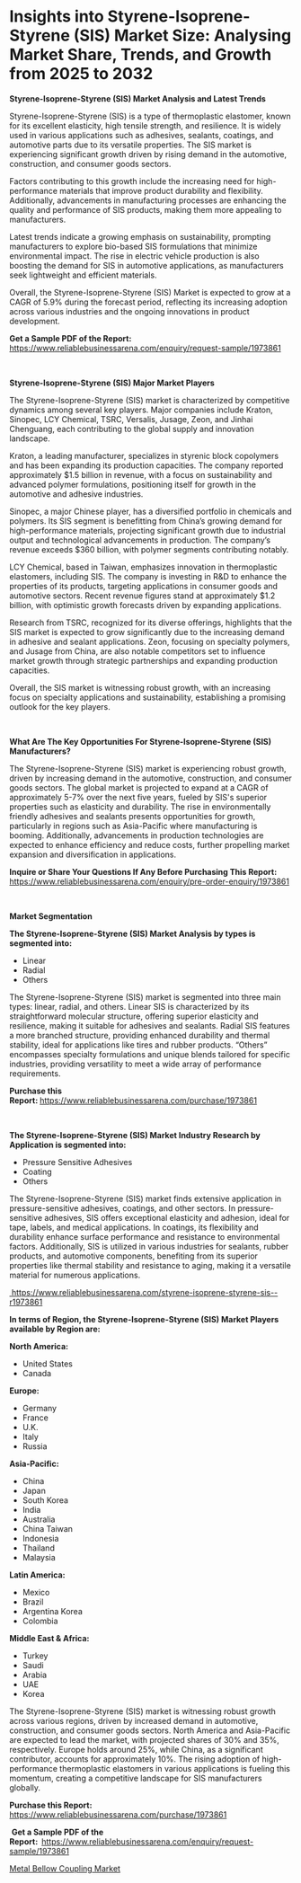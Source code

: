 <p><h1>Insights into Styrene-Isoprene-Styrene (SIS) Market Size: Analysing Market Share, Trends, and Growth from 2025 to 2032</h1></p><p><strong>Styrene-Isoprene-Styrene (SIS) Market Analysis and Latest Trends</strong></p>
<p><p>Styrene-Isoprene-Styrene (SIS) is a type of thermoplastic elastomer, known for its excellent elasticity, high tensile strength, and resilience. It is widely used in various applications such as adhesives, sealants, coatings, and automotive parts due to its versatile properties. The SIS market is experiencing significant growth driven by rising demand in the automotive, construction, and consumer goods sectors. </p><p>Factors contributing to this growth include the increasing need for high-performance materials that improve product durability and flexibility. Additionally, advancements in manufacturing processes are enhancing the quality and performance of SIS products, making them more appealing to manufacturers. </p><p>Latest trends indicate a growing emphasis on sustainability, prompting manufacturers to explore bio-based SIS formulations that minimize environmental impact. The rise in electric vehicle production is also boosting the demand for SIS in automotive applications, as manufacturers seek lightweight and efficient materials. </p><p>Overall, the Styrene-Isoprene-Styrene (SIS) Market is expected to grow at a CAGR of 5.9% during the forecast period, reflecting its increasing adoption across various industries and the ongoing innovations in product development.</p></p>
<p><strong>Get a Sample PDF of the Report:&nbsp;</strong> <a href="https://www.reliablebusinessarena.com/enquiry/request-sample/1973861?utm_campaign=3263&utm_medium=2&utm_source=Github&utm_content=ia&utm_term=28032025&utm_id=styrene-isoprene-styrene-sis">https://www.reliablebusinessarena.com/enquiry/request-sample/1973861</a></p>
<p>&nbsp;</p>
<p><strong>Styrene-Isoprene-Styrene (SIS) Major Market Players</strong></p>
<p><p>The Styrene-Isoprene-Styrene (SIS) market is characterized by competitive dynamics among several key players. Major companies include Kraton, Sinopec, LCY Chemical, TSRC, Versalis, Jusage, Zeon, and Jinhai Chenguang, each contributing to the global supply and innovation landscape.</p><p>Kraton, a leading manufacturer, specializes in styrenic block copolymers and has been expanding its production capacities. The company reported approximately $1.5 billion in revenue, with a focus on sustainability and advanced polymer formulations, positioning itself for growth in the automotive and adhesive industries.</p><p>Sinopec, a major Chinese player, has a diversified portfolio in chemicals and polymers. Its SIS segment is benefitting from China’s growing demand for high-performance materials, projecting significant growth due to industrial output and technological advancements in production. The company’s revenue exceeds $360 billion, with polymer segments contributing notably.</p><p>LCY Chemical, based in Taiwan, emphasizes innovation in thermoplastic elastomers, including SIS. The company is investing in R&D to enhance the properties of its products, targeting applications in consumer goods and automotive sectors. Recent revenue figures stand at approximately $1.2 billion, with optimistic growth forecasts driven by expanding applications.</p><p>Research from TSRC, recognized for its diverse offerings, highlights that the SIS market is expected to grow significantly due to the increasing demand in adhesive and sealant applications. Zeon, focusing on specialty polymers, and Jusage from China, are also notable competitors set to influence market growth through strategic partnerships and expanding production capacities.</p><p>Overall, the SIS market is witnessing robust growth, with an increasing focus on specialty applications and sustainability, establishing a promising outlook for the key players.</p></p>
<p>&nbsp;</p>
<p><strong>What Are The Key Opportunities For Styrene-Isoprene-Styrene (SIS) Manufacturers?</strong></p>
<p><p>The Styrene-Isoprene-Styrene (SIS) market is experiencing robust growth, driven by increasing demand in the automotive, construction, and consumer goods sectors. The global market is projected to expand at a CAGR of approximately 5-7% over the next five years, fueled by SIS's superior properties such as elasticity and durability. The rise in environmentally friendly adhesives and sealants presents opportunities for growth, particularly in regions such as Asia-Pacific where manufacturing is booming. Additionally, advancements in production technologies are expected to enhance efficiency and reduce costs, further propelling market expansion and diversification in applications.</p></p>
<p><strong>Inquire or Share Your Questions If Any Before Purchasing This Report:</strong> <a href="https://www.reliablebusinessarena.com/enquiry/pre-order-enquiry/1973861?utm_campaign=3263&utm_medium=2&utm_source=Github&utm_content=ia&utm_term=28032025&utm_id=styrene-isoprene-styrene-sis">https://www.reliablebusinessarena.com/enquiry/pre-order-enquiry/1973861</a></p>
<p>&nbsp;</p>
<p><strong>Market Segmentation</strong></p>
<p><strong>The Styrene-Isoprene-Styrene (SIS) Market Analysis by types is segmented into:</strong></p>
<p><ul><li>Linear</li><li>Radial</li><li>Others</li></ul></p>
<p><p>The Styrene-Isoprene-Styrene (SIS) market is segmented into three main types: linear, radial, and others. Linear SIS is characterized by its straightforward molecular structure, offering superior elasticity and resilience, making it suitable for adhesives and sealants. Radial SIS features a more branched structure, providing enhanced durability and thermal stability, ideal for applications like tires and rubber products. “Others” encompasses specialty formulations and unique blends tailored for specific industries, providing versatility to meet a wide array of performance requirements.</p></p>
<p><strong>Purchase this Report:&nbsp;</strong><a href="https://www.reliablebusinessarena.com/purchase/1973861?utm_campaign=3263&utm_medium=2&utm_source=Github&utm_content=ia&utm_term=28032025&utm_id=styrene-isoprene-styrene-sis">https://www.reliablebusinessarena.com/purchase/1973861</a></p>
<p>&nbsp;</p>
<p><strong>The Styrene-Isoprene-Styrene (SIS) Market Industry Research by Application is segmented into:</strong></p>
<p><ul><li>Pressure Sensitive Adhesives</li><li>Coating</li><li>Others</li></ul></p>
<p><p>The Styrene-Isoprene-Styrene (SIS) market finds extensive application in pressure-sensitive adhesives, coatings, and other sectors. In pressure-sensitive adhesives, SIS offers exceptional elasticity and adhesion, ideal for tape, labels, and medical applications. In coatings, its flexibility and durability enhance surface performance and resistance to environmental factors. Additionally, SIS is utilized in various industries for sealants, rubber products, and automotive components, benefiting from its superior properties like thermal stability and resistance to aging, making it a versatile material for numerous applications.</p></p>
<p><a href="https://www.reliablebusinessarena.com/styrene-isoprene-styrene-sis--r1973861?utm_campaign=3263&utm_medium=2&utm_source=Github&utm_content=ia&utm_term=28032025&utm_id=styrene-isoprene-styrene-sis">&nbsp;https://www.reliablebusinessarena.com/styrene-isoprene-styrene-sis--r1973861</a></p>
<p><strong>In terms of Region, the Styrene-Isoprene-Styrene (SIS) Market Players available by Region are:</strong></p>
<p>
    <p> <strong> North America: </strong>
        <ul>
            <li>United States</li>
            <li>Canada</li>
        </ul>
        </p> 
    <p> <strong> Europe: </strong>
        <ul>
            <li>Germany</li>
            <li>France</li>
            <li>U.K.</li>
            <li>Italy</li>
            <li>Russia</li>
        </ul>
        </p> 
    <p> <strong> Asia-Pacific: </strong>
        <ul>
            <li>China</li>
            <li>Japan</li>
            <li>South Korea</li>
            <li>India</li>
            <li>Australia</li>
            <li>China Taiwan</li>
            <li>Indonesia</li>
            <li>Thailand</li>
            <li>Malaysia</li>
        </ul>
        </p> 
    <p> <strong> Latin America: </strong>
        <ul>
            <li>Mexico</li>
            <li>Brazil</li>
            <li>Argentina Korea</li>
            <li>Colombia</li>
        </ul>
        </p> 
    <p> <strong> Middle East & Africa: </strong>
        <ul>
            <li>Turkey</li>
            <li>Saudi</li>
            <li>Arabia</li>
            <li>UAE</li>
            <li>Korea</li>
        </ul>
    </p>
    </p>
<p><p>The Styrene-Isoprene-Styrene (SIS) market is witnessing robust growth across various regions, driven by increased demand in automotive, construction, and consumer goods sectors. North America and Asia-Pacific are expected to lead the market, with projected shares of 30% and 35%, respectively. Europe holds around 25%, while China, as a significant contributor, accounts for approximately 10%. The rising adoption of high-performance thermoplastic elastomers in various applications is fueling this momentum, creating a competitive landscape for SIS manufacturers globally.</p></p>
<p><strong>Purchase this Report: </strong><a href="https://www.reliablebusinessarena.com/purchase/1973861?utm_campaign=3263&utm_medium=2&utm_source=Github&utm_content=ia&utm_term=28032025&utm_id=styrene-isoprene-styrene-sis">https://www.reliablebusinessarena.com/purchase/1973861</a></p>
<p>&nbsp;<strong>Get a Sample PDF of the Report:&nbsp;&nbsp;</strong><a href="https://www.reliablebusinessarena.com/enquiry/request-sample/1973861?utm_campaign=3263&utm_medium=2&utm_source=Github&utm_content=ia&utm_term=28032025&utm_id=styrene-isoprene-styrene-sis">https://www.reliablebusinessarena.com/enquiry/request-sample/1973861</a></p>
<p><strong></strong></p>
<p><p><a href="https://github.com/nacarnzina/Market-Research-Report-List-1/blob/main/metal-bellow-coupling-market.md?utm_campaign=3263&utm_medium=2&utm_source=Github&utm_content=ia&utm_term=28032025&utm_id=styrene-isoprene-styrene-sis">Metal Bellow Coupling Market</a></p></p>